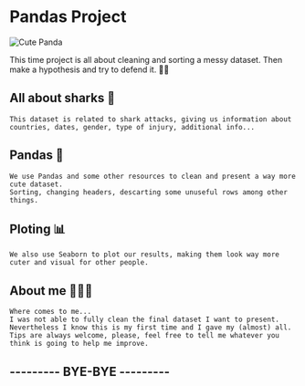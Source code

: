 # Pandas Project

![Cute Panda](../Downloads/106598324PandawaveNEWS_trans_NvBQzQNjv4Bqeo_i_u9APj8RuoebjoAHt0k9u7HhRJvuo-ZLenGRumA.jpg)

This time project is all about cleaning and sorting a messy dataset. Then make a hypothesis and try to defend it. 💪🏽

## All about sharks 🦈
    This dataset is related to shark attacks, giving us information about countries, dates, gender, type of injury, additional info...

## Pandas 🐼
    We use Pandas and some other resources to clean and present a way more cute dataset.
    Sorting, changing headers, descarting some unuseful rows among other things.

## Ploting 📊
    We also use Seaborn to plot our results, making them look way more cuter and visual for other people.

## About me 🙆🏽‍♀️
    Where comes to me...
    I was not able to fully clean the final dataset I want to present. Nevertheless I know this is my first time and I gave my (almost) all. 
    Tips are always welcome, please, feel free to tell me whatever you think is going to help me improve.
    
## --------- BYE-BYE ---------